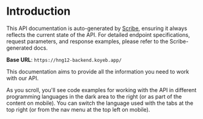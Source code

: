 # Introduction

This API documentation is auto-generated by [Scribe](https://scribe.knuckles.wtf/), ensuring it always reflects the current state of the API. For detailed endpoint specifications, request parameters, and response examples, please refer to the Scribe-generated docs.

<aside>
    <strong>Base URL</strong>: <code>https://hng12-backend.koyeb.app/</code>
</aside>

This documentation aims to provide all the information you need to work with our API.

<aside>As you scroll, you'll see code examples for working with the API in different programming languages in the dark area to the right (or as part of the content on mobile).
You can switch the language used with the tabs at the top right (or from the nav menu at the top left on mobile).</aside>

